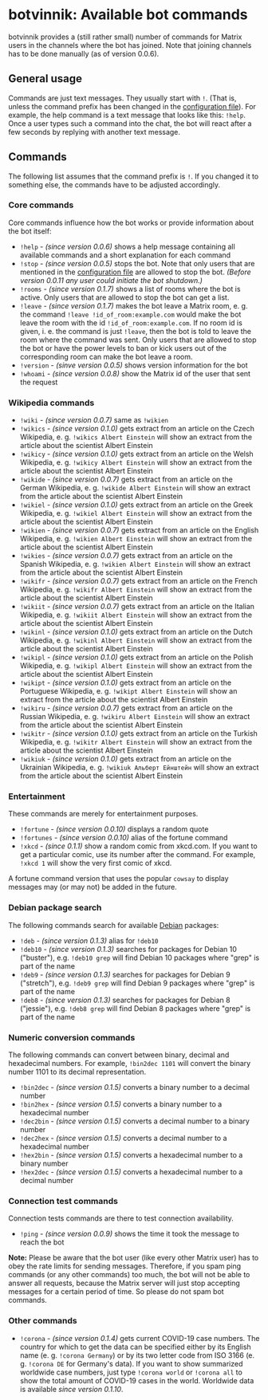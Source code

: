# botvinnik: Available bot commands

botvinnik provides a (still rather small) number of commands for Matrix users
in the channels where the bot has joined. Note that joining channels has to be
done manually (as of version 0.0.6).

## General usage

Commands are just text messages. They usually start with `!`. (That is, unless
the command prefix has been changed in the [configuration file](configuration-core.md)).
For example, the help command is a text message that looks like this: `!help`.
Once a user types such a command into the chat, the bot will react after a few
seconds by replying with another text message.

## Commands

The following list assumes that the command prefix is `!`. If you changed it to
something else, the commands have to be adjusted accordingly.

### Core commands

Core commands influence how the bot works or provide information about the bot
itself:

* `!help` - _(since version 0.0.6)_ shows a help message containing all
  available commands and a short explanation for each command
* `!stop` - _(since version 0.0.5)_ stops the bot. Note that only users that are
  mentioned in the [configuration file](configuration-core.md) are allowed to
  stop the bot.
  _(Before version 0.0.11 any user could initiate the bot shutdown.)_
* `!rooms` - _(since version 0.1.7)_ shows a list of rooms where the bot is
  active. Only users that are allowed to stop the bot can get a list.
* `!leave` - _(since version 0.1.7)_ makes the bot leave a Matrix room, e. g.
  the command `!leave !id_of_room:example.com` would make the bot leave the
  room with the id `!id_of_room:example.com`. If no room id is given, i. e. the
  command is just `!leave`, then the bot is told to leave the room where the
  command was sent.
  Only users that are allowed to stop the bot or have the power levels to ban or
  kick users out of the corresponding room can make the bot leave a room.
* `!version` - _(sinve version 0.0.5)_ shows version information for the bot
* `!whoami` - _(since version 0.0.8)_ show the Matrix id of the user that sent
  the request

### Wikipedia commands

* `!wiki` - _(since version 0.0.7)_ same as `!wikien`
* `!wikics` - _(since version 0.1.0)_ gets extract from an article on the Czech
  Wikipedia, e. g. `!wikics Albert Einstein` will show an extract from the
  article about the scientist Albert Einstein
* `!wikicy` - _(since version 0.1.0)_ gets extract from an article on the Welsh
  Wikipedia, e. g. `!wikicy Albert Einstein` will show an extract from the
  article about the scientist Albert Einstein
* `!wikide` - _(since version 0.0.7)_ gets extract from an article on the German
  Wikipedia, e. g. `!wikide Albert Einstein` will show an extract from the
  article about the scientist Albert Einstein
* `!wikiel` - _(since version 0.1.0)_ gets extract from an article on the Greek
  Wikipedia, e. g. `!wikiel Albert Einstein` will show an extract from the
  article about the scientist Albert Einstein
* `!wikien` - _(since version 0.0.7)_ gets extract from an article on the
  English Wikipedia, e. g. `!wikien Albert Einstein` will show an extract from
  the article about the scientist Albert Einstein
* `!wikies` - _(since version 0.0.7)_ gets extract from an article on the
  Spanish Wikipedia, e. g. `!wikien Albert Einstein` will show an extract from
  the article about the scientist Albert Einstein
* `!wikifr` - _(since version 0.0.7)_ gets extract from an article on the French
  Wikipedia, e. g. `!wikifr Albert Einstein` will show an extract from the
  article about the scientist Albert Einstein
* `!wikiit` - _(since version 0.0.7)_ gets extract from an article on the
  Italian Wikipedia, e. g. `!wikiit Albert Einstein` will show an extract from
  the article about the scientist Albert Einstein
* `!wikinl` - _(since version 0.1.0)_ gets extract from an article on the Dutch
  Wikipedia, e. g. `!wikinl Albert Einstein` will show an extract from the
  article about the scientist Albert Einstein
* `!wikipl` - _(since version 0.1.0)_ gets extract from an article on the Polish
  Wikipedia, e. g. `!wikipl Albert Einstein` will show an extract from the
  article about the scientist Albert Einstein
* `!wikipt` - _(since version 0.1.0)_ gets extract from an article on the
  Portuguese Wikipedia, e. g. `!wikipt Albert Einstein` will show an extract
  from the article about the scientist Albert Einstein
* `!wikiru` - _(since version 0.0.7)_ gets extract from an article on the
  Russian Wikipedia, e. g. `!wikiru Albert Einstein` will show an extract from
  the article about the scientist Albert Einstein
* `!wikitr` - _(since version 0.1.0)_ gets extract from an article on the
  Turkish Wikipedia, e. g. `!wikitr Albert Einstein` will show an extract from
  the article about the scientist Albert Einstein
* `!wikiuk` - _(since version 0.1.0)_ gets extract from an article on the
  Ukrainian Wikipedia, e. g. `!wikiuk Альберт Ейнштейн` will show an extract
  from the article about the scientist Albert Einstein

### Entertainment

These commands are merely for entertainment purposes.

* `!fortune` - _(since version 0.0.10)_ displays a random quote
* `!fortunes` - _(since version 0.0.10)_ alias of the fortune command
* `!xkcd` - _(since 0.1.1)_ show a random comic from xkcd.com. If you want to
  get a particular comic, use its number after the command. For example,
  `!xkcd 1` will show the very first comic of xkcd.

A fortune command version that uses the popular `cowsay` to display messages may
(or may not) be added in the future.

### Debian package search

The following commands search for available [Debian](https://www.debian.org/)
packages:

* `!deb` - _(since version 0.1.3)_ alias for `!deb10`
* `!deb10` - _(since version 0.1.3)_ searches for packages for Debian 10
  ("buster"), e.g. `!deb10 grep` will find Debian 10 packages where "grep" is
  part of the name
* `!deb9` - _(since version 0.1.3)_ searches for packages for Debian 9
  ("stretch"), e.g. `!deb9 grep` will find Debian 9 packages where "grep" is
  part of the name
* `!deb8` - _(since version 0.1.3)_ searches for packages for Debian 8
  ("jessie"), e.g. `!deb8 grep` will find Debian 8 packages where "grep" is
  part of the name

### Numeric conversion commands

The following commands can convert between binary, decimal and hexadecimal
numbers. For example, `!bin2dec 1101` will convert the binary number 1101 to
its decimal representation.

* `!bin2dec` - _(since version 0.1.5)_ converts a binary number to a decimal
  number
* `!bin2hex` - _(since version 0.1.5)_ converts a binary number to a hexadecimal
  number
* `!dec2bin` - _(since version 0.1.5)_ converts a decimal number to a binary
  number
* `!dec2hex` - _(since version 0.1.5)_ converts a decimal number to a
  hexadecimal number
* `!hex2bin` - _(since version 0.1.5)_ converts a hexadecimal number to a binary
  number
* `!hex2dec` - _(since version 0.1.5)_ converts a hexadecimal number to a
  decimal number

### Connection test commands

Connection tests commands are there to test connection availability.

* `!ping` - _(since version 0.0.9)_ shows the time it took the message to reach
  the bot

**Note:** Please be aware that the bot user (like every other Matrix user) has
to obey the rate limits for sending messages. Therefore, if you spam ping
commands (or any other commands) too much, the bot will not be able to answer
all requests, because the Matrix server will just stop accepting messages for a
certain period of time. So please do not spam bot commands.

### Other commands

* `!corona` - _(since version 0.1.4)_ gets current COVID-19 case numbers. The
  country for which to get the data can be specified either by its English name
  (e. g. `!corona Germany`) or by its two letter code from ISO 3166 (e. g.
  `!corona DE` for Germany's data). If you want to show summarized worldwide
  case numbers, just type `!corona world` or `!corona all` to show the total
  amount of COVID-19 cases in the world. Worldwide data is available _since
  version 0.1.10_.
